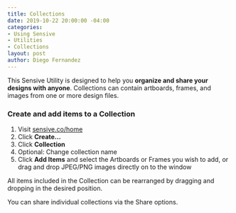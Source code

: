 ```yaml
---
title: Collections
date: 2019-10-22 20:00:00 -04:00
categories:
- Using Sensive
- Utilities
- Collections
layout: post
author: Diego Fernandez
---
```


This Sensive Utility is designed to help you **organize and share your designs with anyone**. Collections can contain artboards, frames, and images from one or more design files.

### Create and add items to a Collection
1. Visit [sensive.co/home](https://app.sensive.co/home)
2. Click **Create...**
3. Click **Collection**
4. Optional: Change collection name
5. Click **Add Items** and select the Artboards or Frames you wish to add, or drag and drop JPEG/PNG images directly on to the window

All items included in the Collection can be rearranged by dragging and dropping in the desired position.

You can share individual collections via the Share options. 
